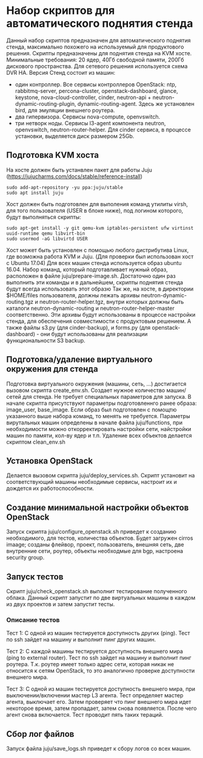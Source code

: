 # Набор скриптов для автоматического поднятия стенда

Данный набор скриптов предназначен для автоматического поднятия стенда, максимально похожего на используемый для продуктового решения.
Скрипты предназначены для поднятия стенда на KVM хосте. Минимальные требования: 20 ядер, 40Гб свободной памяти, 200Гб дискового пространства.
Для сетевого решения используется схема DVR HA. Версия 
Стенд состоит из машин:
  - один контроллер. Все сервисы контроллеров OpenStack: ntp, rabbitmq-server, percona-cluster, openstack-dashboard, glance, keystone, nova-cloud-controller, cinder, neutron-api + neutron-dynamic-routing-plugin, dynamic-routing-agent. Здесь же установлен bird, для эмуляции внешнего роутера.
  - два гипервизора. Сервисы nova-compute, openvswitch.
  - три нетворк ноды. Сервисы l3-agent компонента neutron, openvswitch, neutron-router-helper.
Для cinder сервиса, в процессе установки, выделяется диск размером 25Gb.

## Подготовка KVM хоста
На хосте должен быть устанвлен пакет для работы Juju (https://jujucharms.com/docs/stable/reference-install)
  ```
  sudo add-apt-repository -yu ppa:juju/stable
  sudo apt install juju
  ```
Хост должен быть подготовлен для выполения команд утилиты virsh, для того пользователя (USER в блоке ниже), под логином которого, будут выполняться скрипты:
  ```
  sudo apt-get install -y git qemu-kvm iptables-persistent ufw virtinst uuid-runtime qemu libvirt-bin
  sudo usermod -aG libvirtd USER
  ```
Хост может быть установлен с помощью любого дистрибутива Linux, где возможна работа KVM и Juju. (Для проверки был использован хост с Ubuntu 17.04)
Для всех машин стенда используется образ ubuntu 16.04. Набор команд, который подготавливает нужный образ, расположен в файле juju/prepare-image.sh. Достаточно один раз выполнить эти команды и в дальнейшем, скрипты поднятия стенда будут всегда использовать этот образю
Так же, на хосте, в директории $HOME/files пользователя, должны лежать архивы neutron-dynamic-routing.tgz и neutron-router-helper.tgz, внутри которых должны быть каталоги neutron-dynamic-routing и neutron-router-helper-master соответственно. Эти архивы будут использованы в процессе настройки стенда, для обеспечения совместимости с продуктовым решением. А также файлы s3.py (для cinder-backup), и forms.py (для openstack-dashboard) - они будут использованы для реализации функциональности S3 backup.

## Подготовка/удаление виртуального окружения для стенда
Подготовка виртуального окружения (машины, сеть, ...) достигается вызовом скрипта create_env.sh. Создает нужное количество машин/сетей для стенда. Не требует специальных параметров для запуска. В начале скрипта присутствуют параметры подготовленнго ранее образа: image_user, base_image. Если образ был подготовлен с помощтю указанного выше набора команд, то менять не требуется.
Параметры вирутальных машин определены в начале файла juju/functions, при необходимости можно откорректировать настройки сети, найстройки машин по памяти, кол-ву ядер и т.п.
Удаление всех объектов делается скриптом clean_env.sh

## Установка OpenStack
Делается вызовом скрипта juju/deploy_services.sh. Скрипт установит на соответствующий машины необходимые сервисы, настроит их и дождется их работоспособности.

## Создание минимальной настройки объектов OpenStack
Запуск скрипта juju/configure_openstack.sh приведет к созданию необходимого, для тестов, количества объектов. Будет загружен cirros imaage; созданы флейвор, проект, пользователь, внешняя сеть, две внутренние сети, роутер, объекты необходмые для bgp, настроена security group.

## Запуск тестов
Скрипт juju/check_openstack.sh выполнит тестирование полученного облака.
Данный скрипт запустит по две виртуальных машины в каждом из двух проектов и затем запустит тесты.

### Описание тестов

Тест 1: С одной из машин тестируется доступность других (ping). Тест по ssh зайдет на машину и выполнит пинг других машин.

Тест 2: С каждой машины тестируется доступность внешнего мира (ping to external router). Тест по ssh зайдет на машину и выполнит пинг роутера. Т.к. роутер имеет только адрес сети, которая никак не относится к сетям OpenStack, то это аналогично проверке доступности внешнего мира.

Тест 3: С одной из машин тестируется доступность внешнего мира, при выключении/включении мастер L3 агента. Тест определяет мастер агента, выключает его. Затем проверяет что пинг внешнего мира идет некоторое время, затем пропадает, затем снова появляется. После чего агент снова включается. Тест проводит пять таких тераций.

## Сбор лог файлов
Запуск файла juju/save_logs.sh приведет к сбору логов со всех машин.
